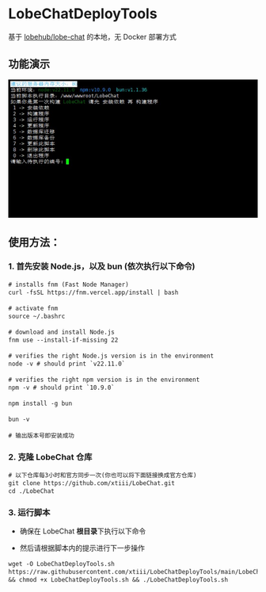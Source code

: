 # LobeChatDeployTools
基于 [lobehub/lobe-chat](https://github.com/lobehub/lobe-chat) 的本地，无 Docker 部署方式
## 功能演示
![tools](https://raw.githubusercontent.com/xtiii/LobeChatDeployTools/main/Img/tools.jpg)
## 使用方法：
### 1. 首先安装 Node.js，以及 bun (依次执行以下命令)
```shell
# installs fnm (Fast Node Manager)
curl -fsSL https://fnm.vercel.app/install | bash

# activate fnm
source ~/.bashrc

# download and install Node.js
fnm use --install-if-missing 22

# verifies the right Node.js version is in the environment
node -v # should print `v22.11.0`

# verifies the right npm version is in the environment
npm -v # should print `10.9.0`

npm install -g bun

bun -v

# 输出版本号即安装成功
```
### 2. 克隆 LobeChat 仓库
```shell
# 以下仓库每3小时和官方同步一次(你也可以将下面链接换成官方仓库)
git clone https://github.com/xtiii/LobeChat.git
cd ./LobeChat
```
### 3. 运行脚本
* 确保在 LobeChat **根目录**下执行以下命令

* 然后请根据脚本内的提示进行下一步操作
```shell
wget -O LobeChatDeployTools.sh https://raw.githubusercontent.com/xtiii/LobeChatDeployTools/main/LobeChatDeployTools.sh && chmod +x LobeChatDeployTools.sh && ./LobeChatDeployTools.sh
